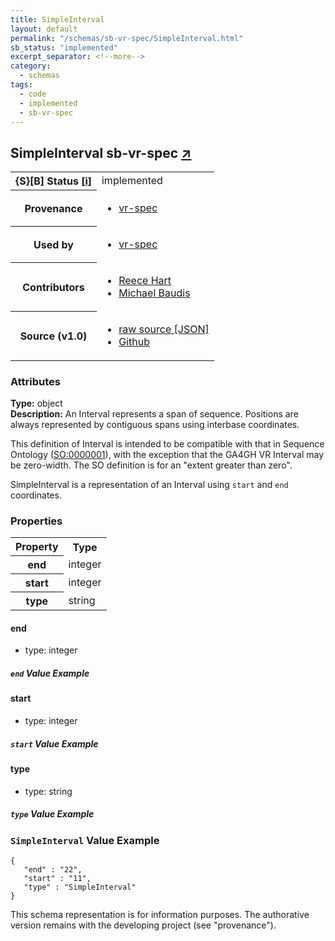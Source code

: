 ```yaml
---
title: SimpleInterval
layout: default
permalink: "/schemas/sb-vr-spec/SimpleInterval.html"
sb_status: "implemented"
excerpt_separator: <!--more-->
category:
  - schemas
tags:
  - code
  - implemented
  - sb-vr-spec
---
```



<div id="schema-header-title">
  <h2>SimpleInterval <span id="schema-header-title-project">sb-vr-spec <a href="https://github.com/ga4gh-schemablocks/sb-vr-spec" target="_BLANK">&nearr;</a></span> </h2>
</div>

<table id="schema-header-table">
  <tr>
    <th>{S}[B] Status <a href="https://schemablocks.org/about/sb-status-levels.html">[i]</a></th>
    <td><div id="schema-header-status">implemented</div></td>
  </tr>

  <tr>
    <th>Provenance</th>
    <td>
      <ul>
<li><a href="https://github.com/ga4gh/vr-spec/blob/1.0/schema/vr.yaml">vr-spec</a></li>
      </ul>
    </td>
  </tr>
  <tr>
    <th>Used by</th>
    <td>
      <ul>
<li><a href="https://github.com/ga4gh/vr-spec/blob/1.0/schema/vr.yaml">vr-spec</a></li>
      </ul>
    </td>
  </tr>

<!--more-->

  <tr>
    <th>Contributors</th>
    <td>
      <ul>
<li><a href="https://orcid.org/0000-0003-3463-0775">Reece Hart</a></li>
<li><a href="https://orcid.org/0000-0002-9903-4248">Michael Baudis</a></li>
      </ul>
    </td>
  </tr>
  <tr>
    <th>Source (v1.0)</th>
    <td>
      <ul>
        <li><a href="current/SimpleInterval.json" target="_BLANK">raw source [JSON]</a></li>
        <li><a href="https://github.com/ga4gh-schemablocks/sb-vr-spec/blob/master/schemas/SimpleInterval.yaml" target="_BLANK">Github</a></li>
      </ul>
    </td>
  </tr>
</table>

<div id="schema-attributes-title">
  <h3>Attributes</h3>
</div>

  
__Type:__ object  
__Description:__ An Interval represents a span of sequence. Positions are always represented 
by contiguous spans using interbase coordinates.

This definition of Interval is intended to be compatible with that in Sequence
Ontology ([SO:0000001](http://www.sequenceontology.org/browser/current_svn/term/SO:0000001)),
with the exception that the GA4GH VR Interval may be zero-width. The SO 
definition is for an "extent greater than zero".

SimpleInterval is a representation of an Interval using `start` and `end`
coordinates.


### Properties

<table id="schema-properties-table">
  <tr>
    <th>Property</th>
    <th>Type</th>
  </tr>
  <tr>
    <th>end</th>
    <td>integer</td>
  </tr>
  <tr>
    <th>start</th>
    <td>integer</td>
  </tr>
  <tr>
    <th>type</th>
    <td>string</td>
  </tr>

</table>


#### end

* type: integer



##### `end` Value Example  


#### start

* type: integer



##### `start` Value Example  


#### type

* type: string



##### `type` Value Example  



### `SimpleInterval` Value Example  

```
{
   "end" : "22",
   "start" : "11",
   "type" : "SimpleInterval"
}
```
<div id="schema-footer">
This schema representation is for information purposes. The authorative 
version remains with the developing project (see "provenance").
</div>


